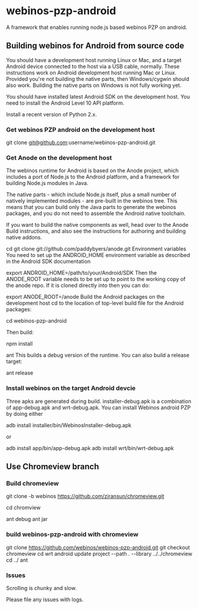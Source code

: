# webinos-pzp-android

A framework that enables running node.js based webinos PZP on android. 

## Building webinos for Android from source code

You should have a development host running Linux or Mac, and a target Android device connected to the host via a USB cable, normally. These instructions work on Android development host running Mac or Linux. Provided you're not building the native parts, then Windows/cygwin should also work. Building the native parts on Windows is not fully working yet.

You should have installed latest Android SDK on the development host. You need to install the Android Level 10 API platform.

Install a recent version of Python 2.x.

### Get webinos PZP android on the development host

git clone git@github.com:username/webinos-pzp-android.git

### Get Anode on the development host

The webinos runtime for Android is based on the Anode project, which includes a port of Node.js to the Android platform, and a framework for building Node.js modules in Java.

The native parts - which include Node.js itself, plus a small number of natively implemented modules - are pre-built in the webinos tree. This means that you can build only the Java parts to generate the webinos packages, and you do not need to assemble the Android native toolchain.

If you want to build the native components as well, head over to the Anode Build instructions, and also see the instructions for authoring and building native addons.

cd <your Anode dir>
git clone git://github.com/paddybyers/anode.git
Environment variables
You need to set up the ANDROID_HOME environment variable as described in the Android SDK documentation

export ANDROID_HOME=/path/to/your/Android/SDK
Then the ANODE_ROOT variable needs to be set up to point to the working copy of the anode repo. If it is cloned directly into <work dir> then you can do:

export ANODE_ROOT=<your Anode dir>/anode
Build the Android packages on the development host
cd to the location of top-level build file for the Android packages:

cd webinos-pzp-android

Then build:

npm install

ant
This builds a debug version of the runtime. You can also build a release target:

ant release

### Install webinos on the target Android devcie

Three apks are generated during build. installer-debug.apk is a combination of app-debug.apk and wrt-debug.apk. You can install Webinos android PZP by doing either

adb install installer/bin/WebinosInstaller-debug.apk

or 

adb install app/bin/app-debug.apk
adb install wrt/bin/wrt-debug.apk

## Use Chromeview branch

### Build chromeview
git clone -b webinos https://github.com/ziransun/chromeview.git

cd chromview

ant debug
ant jar

### build webinos-pzp-android with chromeview 

git clone https://github.com/webinos/webinos-pzp-android.git
git checkout chromeview
cd wrt
android update project --path . --library ../../chromeview
cd ../
ant

### Issues

Scrolling is chunky and slow. 

Please file any issues with logs.  




